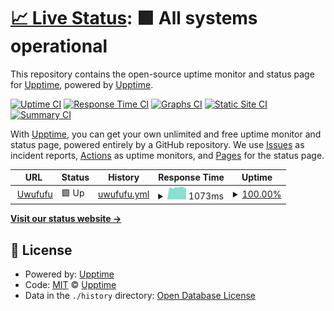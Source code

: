 # [📈 Live Status](https://demo.upptime.js.org): <!--live status--> **🟩 All systems operational**

This repository contains the open-source uptime monitor and status page for [Upptime](https://upptime.js.org), powered by [Upptime](https://github.com/upptime/upptime).

[![Uptime CI](https://github.com/showneykim/uwufufu_upptime/workflows/Uptime%20CI/badge.svg)](https://github.com/showneykim/uwufufu_upptime/actions?query=workflow%3A%22Uptime+CI%22)
[![Response Time CI](https://github.com/showneykim/uwufufu_upptime/workflows/Response%20Time%20CI/badge.svg)](https://github.com/showneykim/uwufufu_upptime/actions?query=workflow%3A%22Response+Time+CI%22)
[![Graphs CI](https://github.com/showneykim/uwufufu_upptime/workflows/Graphs%20CI/badge.svg)](https://github.com/showneykim/uwufufu_upptime/actions?query=workflow%3A%22Graphs+CI%22)
[![Static Site CI](https://github.com/showneykim/uwufufu_upptime/workflows/Static%20Site%20CI/badge.svg)](https://github.com/showneykim/uwufufu_upptime/actions?query=workflow%3A%22Static+Site+CI%22)
[![Summary CI](https://github.com/showneykim/uwufufu_upptime/workflows/Summary%20CI/badge.svg)](https://github.com/showneykim/uwufufu_upptime/actions?query=workflow%3A%22Summary+CI%22)

With [Upptime](https://upptime.js.org), you can get your own unlimited and free uptime monitor and status page, powered entirely by a GitHub repository. We use [Issues](https://github.com/upptime/upptime/issues) as incident reports, [Actions](https://github.com/showneykim/uwufufu_upptime/actions) as uptime monitors, and [Pages](https://demo.upptime.js.org) for the status page.

<!--start: status pages-->
<!-- This summary is generated by Upptime (https://github.com/upptime/upptime) -->
<!-- Do not edit this manually, your changes will be overwritten -->
<!-- prettier-ignore -->
| URL | Status | History | Response Time | Uptime |
| --- | ------ | ------- | ------------- | ------ |
| <img alt="" src="https://favicons.githubusercontent.com/uwufufu.com" height="13"> [Uwufufu](https://uwufufu.com) | 🟩 Up | [uwufufu.yml](https://github.com/showneykim/uwufufu_upptime/commits/HEAD/history/uwufufu.yml) | <details><summary><img alt="Response time graph" src="./graphs/uwufufu/response-time-week.png" height="20"> 1073ms</summary><br><a href="https://showneykim.github.io/uwufufu_upptime/history/uwufufu"><img alt="Response time 969" src="https://img.shields.io/endpoint?url=https%3A%2F%2Fraw.githubusercontent.com%2Fshowneykim%2Fuwufufu_upptime%2FHEAD%2Fapi%2Fuwufufu%2Fresponse-time.json"></a><br><a href="https://showneykim.github.io/uwufufu_upptime/history/uwufufu"><img alt="24-hour response time 873" src="https://img.shields.io/endpoint?url=https%3A%2F%2Fraw.githubusercontent.com%2Fshowneykim%2Fuwufufu_upptime%2FHEAD%2Fapi%2Fuwufufu%2Fresponse-time-day.json"></a><br><a href="https://showneykim.github.io/uwufufu_upptime/history/uwufufu"><img alt="7-day response time 1073" src="https://img.shields.io/endpoint?url=https%3A%2F%2Fraw.githubusercontent.com%2Fshowneykim%2Fuwufufu_upptime%2FHEAD%2Fapi%2Fuwufufu%2Fresponse-time-week.json"></a><br><a href="https://showneykim.github.io/uwufufu_upptime/history/uwufufu"><img alt="30-day response time 1059" src="https://img.shields.io/endpoint?url=https%3A%2F%2Fraw.githubusercontent.com%2Fshowneykim%2Fuwufufu_upptime%2FHEAD%2Fapi%2Fuwufufu%2Fresponse-time-month.json"></a><br><a href="https://showneykim.github.io/uwufufu_upptime/history/uwufufu"><img alt="1-year response time 969" src="https://img.shields.io/endpoint?url=https%3A%2F%2Fraw.githubusercontent.com%2Fshowneykim%2Fuwufufu_upptime%2FHEAD%2Fapi%2Fuwufufu%2Fresponse-time-year.json"></a></details> | <details><summary><a href="https://showneykim.github.io/uwufufu_upptime/history/uwufufu">100.00%</a></summary><a href="https://showneykim.github.io/uwufufu_upptime/history/uwufufu"><img alt="All-time uptime 99.97%" src="https://img.shields.io/endpoint?url=https%3A%2F%2Fraw.githubusercontent.com%2Fshowneykim%2Fuwufufu_upptime%2FHEAD%2Fapi%2Fuwufufu%2Fuptime.json"></a><br><a href="https://showneykim.github.io/uwufufu_upptime/history/uwufufu"><img alt="24-hour uptime 100.00%" src="https://img.shields.io/endpoint?url=https%3A%2F%2Fraw.githubusercontent.com%2Fshowneykim%2Fuwufufu_upptime%2FHEAD%2Fapi%2Fuwufufu%2Fuptime-day.json"></a><br><a href="https://showneykim.github.io/uwufufu_upptime/history/uwufufu"><img alt="7-day uptime 100.00%" src="https://img.shields.io/endpoint?url=https%3A%2F%2Fraw.githubusercontent.com%2Fshowneykim%2Fuwufufu_upptime%2FHEAD%2Fapi%2Fuwufufu%2Fuptime-week.json"></a><br><a href="https://showneykim.github.io/uwufufu_upptime/history/uwufufu"><img alt="30-day uptime 100.00%" src="https://img.shields.io/endpoint?url=https%3A%2F%2Fraw.githubusercontent.com%2Fshowneykim%2Fuwufufu_upptime%2FHEAD%2Fapi%2Fuwufufu%2Fuptime-month.json"></a><br><a href="https://showneykim.github.io/uwufufu_upptime/history/uwufufu"><img alt="1-year uptime 99.97%" src="https://img.shields.io/endpoint?url=https%3A%2F%2Fraw.githubusercontent.com%2Fshowneykim%2Fuwufufu_upptime%2FHEAD%2Fapi%2Fuwufufu%2Fuptime-year.json"></a></details>

<!--end: status pages-->

[**Visit our status website →**](https://demo.upptime.js.org)

## 📄 License

- Powered by: [Upptime](https://github.com/upptime/upptime)
- Code: [MIT](./LICENSE) © [Upptime](https://upptime.js.org)
- Data in the `./history` directory: [Open Database License](https://opendatacommons.org/licenses/odbl/1-0/)
